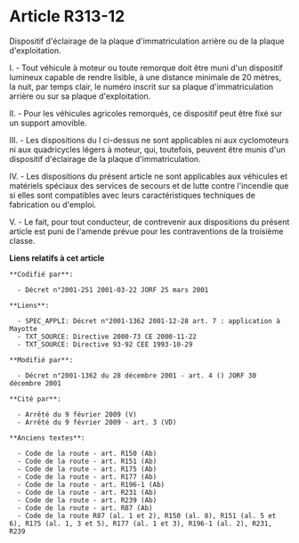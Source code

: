 # Article R313-12

Dispositif d'éclairage de la plaque d'immatriculation arrière ou de la plaque d'exploitation.

I. - Tout véhicule à moteur ou toute remorque doit être muni d'un dispositif lumineux capable de rendre lisible, à une
distance minimale de 20 mètres, la nuit, par temps clair, le numéro inscrit sur sa plaque d'immatriculation arrière ou sur sa
plaque d'exploitation.

II. - Pour les véhicules agricoles remorqués, ce dispositif peut être fixé sur un support amovible.

III. - Les dispositions du I ci-dessus ne sont applicables ni aux cyclomoteurs ni aux quadricycles légers à moteur, qui,
toutefois, peuvent être munis d'un dispositif d'éclairage de la plaque d'immatriculation.

IV. - Les dispositions du présent article ne sont applicables aux véhicules et matériels spéciaux des services de secours et
de lutte contre l'incendie que si elles sont compatibles avec leurs caractéristiques techniques de fabrication ou d'emploi.

V. - Le fait, pour tout conducteur, de contrevenir aux dispositions du présent article est puni de l'amende prévue pour les
contraventions de la troisième classe.

**Liens relatifs à cet article**

	**Codifié par**:

	  - Décret n°2001-251 2001-03-22 JORF 25 mars 2001

	**Liens**:

	  - SPEC_APPLI: Décret n°2001-1362 2001-12-28 art. 7 : application à Mayotte
	  - TXT_SOURCE: Directive 2000-73 CE 2000-11-22
	  - TXT_SOURCE: Directive 93-92 CEE 1993-10-29

	**Modifié par**:

	  - Décret n°2001-1362 du 28 décembre 2001 - art. 4 () JORF 30 décembre 2001

	**Cité par**:

	  - Arrêté du 9 février 2009 (V)
	  - Arrêté du 9 février 2009 - art. 3 (VD)

	**Anciens textes**:

	  - Code de la route - art. R150 (Ab)
	  - Code de la route - art. R151 (Ab)
	  - Code de la route - art. R175 (Ab)
	  - Code de la route - art. R177 (Ab)
	  - Code de la route - art. R196-1 (Ab)
	  - Code de la route - art. R231 (Ab)
	  - Code de la route - art. R239 (Ab)
	  - Code de la route - art. R87 (Ab)
	  - Code de la route R87 (al. 1 et 2), R150 (al. 8), R151 (al. 5 et 6), R175 (al. 1, 3 et 5), R177 (al. 1 et 3), R196-1 (al. 2), R231, R239
